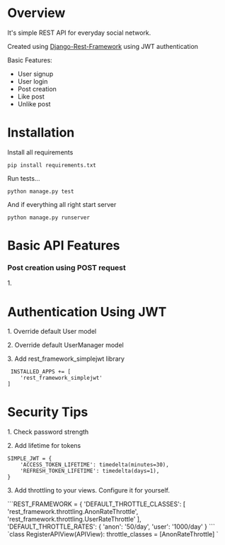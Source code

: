 <h1>Overview</h1>
<p>It's simple REST API for everyday social network.</p>
<p>Created using <a href="https://www.django-rest-framework.org/">Django-Rest-Framework</a> using JWT authentication</p>
<p>Basic Features:</p>
<ul>
    <li>User signup</li>
    <li>User login</li>
    <li>Post creation</li>
    <li>Like post</li>
    <li>Unlike post</li>
</ul>

<h1>Installation</h1>
<p>Install all requirements</p>
<code>pip install requirements.txt</code>
<p>Run tests...</p>
<code>python manage.py test</code>
<p>And if everything all right start server</p>
<code>python manage.py runserver</code>



<h1>Basic API Features</h1>
<h3>Post creation using POST request</h3>

<p>1. </p>

<h1>Authentication Using JWT</h1>
<p>1. Override default User model</p>
<p>2. Override default UserManager model</p>
<p>3. Add rest_framework_simplejwt library </p>
<code> INSTALLED_APPS += [
    'rest_framework_simplejwt'
]</code>



<h1>Security Tips</h1>
<p>1. Сheck password strength</p>
<p>2. Add lifetime for tokens</p>
<code>SIMPLE_JWT = {
    'ACCESS_TOKEN_LIFETIME': timedelta(minutes=30),
    'REFRESH_TOKEN_LIFETIME': timedelta(days=1),
}
</code>
<p>3. Add throttling to your views. Configure it for yourself.</p>
```REST_FRAMEWORK = {
    'DEFAULT_THROTTLE_CLASSES': [
        'rest_framework.throttling.AnonRateThrottle',
        'rest_framework.throttling.UserRateThrottle'
    ],
    'DEFAULT_THROTTLE_RATES': {
        'anon': '50/day',
        'user': '1000/day'
    }
```
`class RegisterAPIView(APIView):
    throttle_classes = [AnonRateThrottle]
`
